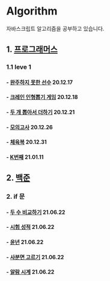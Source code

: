 # Algorithm

자바스크립트 알고리즘을 공부하고 있습니다.

## 1. [프로그래머스](https://programmers.co.kr/learn/challenges)

### 1.1 leve 1

#### - [완주하지 못한 선수](https://programmers.co.kr/learn/courses/30/lessons/42576) 20.12.17

#### - [크레인 인형뽑기 게임](https://programmers.co.kr/learn/courses/30/lessons/64061) 20.12.18

#### - [두 개 뽑아서 더하기](https://programmers.co.kr/learn/courses/30/lessons/68644) 20.12.21

#### - [모의고사](https://programmers.co.kr/learn/courses/30/lessons/42840) 20.12.26

#### - [체육복](https://programmers.co.kr/learn/courses/30/lessons/42862) 20.12.31

#### - [K번째](https://programmers.co.kr/learn/courses/30/lessons/42748) 21.01.11

## 2. [백준](https://www.acmicpc.net/step)

### 2. if 문

#### - [두 수 비교하기](https://www.acmicpc.net/problem/1330) 21.06.22

#### - [시험 성적](https://www.acmicpc.net/problem/9498) 21.06.22

#### - [윤년](https://www.acmicpc.net/problem/2753) 21.06.22

#### - [사분면 고르기](https://www.acmicpc.net/problem/14681) 21.06.22

#### - [알람 시계](https://www.acmicpc.net/problem/2884) 21.06.22
